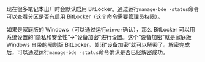 现在很多笔记本出厂时会默认启用 BitLocker。通过运行`manage-bde -status`命令可以查看分区是否有启用 BitLocker（这个命令需要管理员权限）。

如果是家庭版的 Windows（可以通过运行`winver`确认），那么 BitLocker 可以用系统设置的“隐私和安全性”->“设备加密”进行设置。这个“设备加密”就是家庭版 Windows 自带的阉割版 BitLocker。关闭“设备加密”就可以解密了。解密完成后，可以通过运行`manage-bde -status`命令确认是否已经解密成功。
